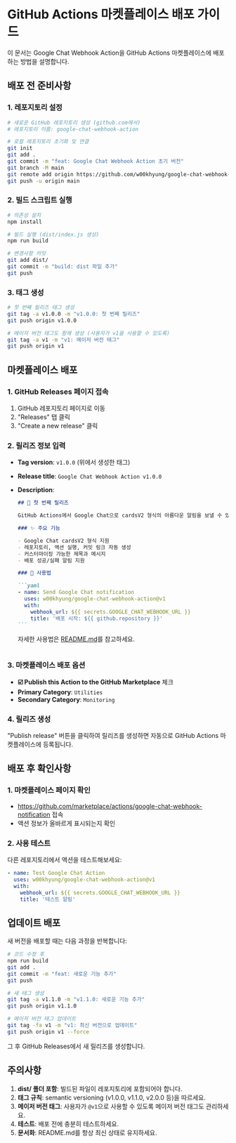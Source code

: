 # GitHub Actions 마켓플레이스 배포 가이드

이 문서는 Google Chat Webhook Action을 GitHub Actions 마켓플레이스에 배포하는 방법을 설명합니다.

## 배포 전 준비사항

### 1. 레포지토리 설정

```bash
# 새로운 GitHub 레포지토리 생성 (github.com에서)
# 레포지토리 이름: google-chat-webhook-action

# 로컬 레포지토리 초기화 및 연결
git init
git add .
git commit -m "feat: Google Chat Webhook Action 초기 버전"
git branch -M main
git remote add origin https://github.com/w00khyung/google-chat-webhook-action.git
git push -u origin main
```

### 2. 빌드 스크립트 실행

```bash
# 의존성 설치
npm install

# 빌드 실행 (dist/index.js 생성)
npm run build

# 변경사항 커밋
git add dist/
git commit -m "build: dist 파일 추가"
git push
```

### 3. 태그 생성

```bash
# 첫 번째 릴리즈 태그 생성
git tag -a v1.0.0 -m "v1.0.0: 첫 번째 릴리즈"
git push origin v1.0.0

# 메이저 버전 태그도 함께 생성 (사용자가 v1을 사용할 수 있도록)
git tag -a v1 -m "v1: 메이저 버전 태그"
git push origin v1
```

## 마켓플레이스 배포

### 1. GitHub Releases 페이지 접속

1. GitHub 레포지토리 페이지로 이동
2. "Releases" 탭 클릭
3. "Create a new release" 클릭

### 2. 릴리즈 정보 입력

- **Tag version**: `v1.0.0` (위에서 생성한 태그)
- **Release title**: `Google Chat Webhook Action v1.0.0`
- **Description**:

  ````markdown
  ## 🎉 첫 번째 릴리즈

  GitHub Actions에서 Google Chat으로 cardsV2 형식의 아름다운 알림을 보낼 수 있는 액션입니다.

  ### ✨ 주요 기능

  - Google Chat cardsV2 형식 지원
  - 레포지토리, 액션 실행, 커밋 링크 자동 생성
  - 커스터마이징 가능한 제목과 메시지
  - 배포 성공/실패 알림 지원

  ### 📖 사용법

  ```yaml
  - name: Send Google Chat notification
    uses: w00khyung/google-chat-webhook-action@v1
    with:
      webhook_url: ${{ secrets.GOOGLE_CHAT_WEBHOOK_URL }}
      title: '배포 시작: ${{ github.repository }}'
  ```
  ````

  자세한 사용법은 [README.md](README.md)를 참고하세요.

  ```

  ```

### 3. 마켓플레이스 배포 옵션

- **☑️ Publish this Action to the GitHub Marketplace** 체크
- **Primary Category**: `Utilities`
- **Secondary Category**: `Monitoring`

### 4. 릴리즈 생성

"Publish release" 버튼을 클릭하여 릴리즈를 생성하면 자동으로 GitHub Actions 마켓플레이스에 등록됩니다.

## 배포 후 확인사항

### 1. 마켓플레이스 페이지 확인

- https://github.com/marketplace/actions/google-chat-webhook-notification 접속
- 액션 정보가 올바르게 표시되는지 확인

### 2. 사용 테스트

다른 레포지토리에서 액션을 테스트해보세요:

```yaml
- name: Test Google Chat Action
  uses: w00khyung/google-chat-webhook-action@v1
  with:
    webhook_url: ${{ secrets.GOOGLE_CHAT_WEBHOOK_URL }}
    title: '테스트 알림'
```

## 업데이트 배포

새 버전을 배포할 때는 다음 과정을 반복합니다:

```bash
# 코드 수정 후
npm run build
git add .
git commit -m "feat: 새로운 기능 추가"
git push

# 새 태그 생성
git tag -a v1.1.0 -m "v1.1.0: 새로운 기능 추가"
git push origin v1.1.0

# 메이저 버전 태그 업데이트
git tag -fa v1 -m "v1: 최신 버전으로 업데이트"
git push origin v1 --force
```

그 후 GitHub Releases에서 새 릴리즈를 생성합니다.

## 주의사항

1. **dist/ 폴더 포함**: 빌드된 파일이 레포지토리에 포함되어야 합니다.
2. **태그 규칙**: semantic versioning (v1.0.0, v1.1.0, v2.0.0 등)을 따르세요.
3. **메이저 버전 태그**: 사용자가 `@v1`으로 사용할 수 있도록 메이저 버전 태그도 관리하세요.
4. **테스트**: 배포 전에 충분히 테스트하세요.
5. **문서화**: README.md를 항상 최신 상태로 유지하세요.
